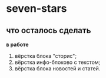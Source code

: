 # seven-stars

## что осталось сделать
__в работе__
1. вёрстка блока "сторис";
2. вёрстка инфо-блоково с текстом;
3. вёрстка блока новостей и статей.
